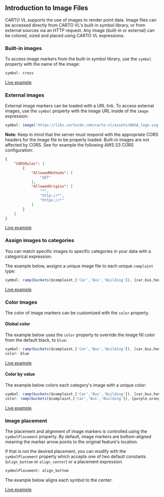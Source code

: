 ## Introduction to Image Files

CARTO VL supports the use of images to render point data. Image files can be accessed directly from CARTO VL's built-in symbol library, or from external sources via an HTTP request. Any image (built-in or external) can be colored, sized and placed using CARTO VL expressions.

### Built-in images

To access image markers from the built-in symbol library, use the `symbol` property with the name of the image:

```js
symbol: cross
```

[Live example](http://carto.com/developers/carto-vl/examples/maps/guides/image-files/built-in-image.html)

### External images

External image markers can be loaded with a URL link. To access external images, use the `symbol` property with the image URL inside of the `image` expression:

```js
symbol: image('https://libs.cartocdn.com/carto-vl/assets/NASA_logo.svg')
```

**Note:**
Keep in mind that the server must respond with the appropriate CORS headers for the image file to be properly loaded. Built-in images are not affected by CORS. See for example the following AWS S3 CORS configuration:
```json
{
    "CORSRules": [
        {
            "AllowedMethods": [
                "GET"
            ],
            "AllowedOrigins": [
                "*",
                "http://*",
                "https://*"
            ]
        }
    ]
}
```

[Live example](http://carto.com/developers/carto-vl/examples/maps/guides/image-files/external-image.html)

### Assign images to categories

You can match specific images to specific categories in your data with a categorical expression.

The example below, assigns a unique image file to each unique `complaint` type:

```js
symbol: ramp(buckets($complaint,['Car','Bus','Building']), [car,bus,house])
```

[Live example](http://carto.com/developers/carto-vl/examples/maps/guides/image-files/category-to-image.html)

### Color images

The color of image markers can be customized with the `color` property.

#### Global color

The example below uses the `color` property to override the image fill color from the default black, to `blue`:

```js
symbol: ramp(buckets($complaint,['Car','Bus','Building']), [car,bus,house])
color: blue
```

[Live example](http://carto.com/developers/carto-vl/examples/maps/guides/image-files/color-image.html)

#### Color by value

The example below colors each category's image with a unique color:

```js
symbol: ramp(buckets($complaint,['Car','Bus','Building']), [car,bus,house])
color: ramp(buckets($complaint,['Car','Bus','Building']), [purple,orange,blue])
```

[Live example](http://carto.com/developers/carto-vl/examples/maps/guides/image-files/color-category-image.html)

### Image placement

The placement and alignment of image markers is controlled using the `symbolPlacement` property. By default, image markers are bottom-aligned meaning the marker arrow points to the original feature's location.

If that is not the desired placement, you can modify with the `symbolPlacement` property which accepts one of two default constants (`align_bottom` or `align_center`) or a placement expression.

```js
symbolPlacement: align_bottom
```

The example below aligns each symbol to the center:

[Live example](http://carto.com/developers/carto-vl/examples/maps/guides/image-files/color-category-image.html)
